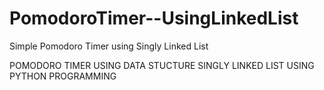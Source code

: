 # PomodoroTimer--UsingLinkedList
Simple Pomodoro Timer using Singly Linked List 

POMODORO TIMER USING DATA STUCTURE 
SINGLY LINKED LIST USING PYTHON PROGRAMMING
